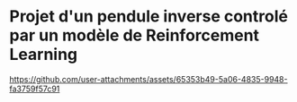 # Projet d'un pendule inverse controlé par un modèle de Reinforcement Learning

https://github.com/user-attachments/assets/65353b49-5a06-4835-9948-fa3759f57c91

